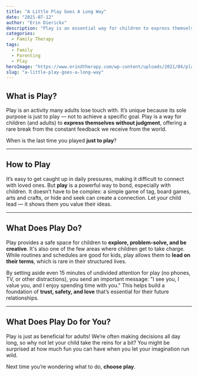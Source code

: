 ```yaml
---
title: "A Little Play Goes A Long Way"
date: "2021-07-12"
author: "Erin Dierickx"
description: "Play is an essential way for children to express themselves and helps build trust, safety, and love. Learn the importance of incorporating play into everyday life."
categories:
  - Family Therapy
tags:
  - Family
  - Parenting
  - Play
heroImage: "https://www.erindtherapy.com/wp-content/uploads/2021/04/play_therapy-scaled.jpg"
slug: "a-little-play-goes-a-long-way"
---
```


## What is Play?

Play is an activity many adults lose touch with. It’s unique because its sole purpose is just to play — not to achieve a specific goal. Play is a way for children (and adults) to **express themselves without judgment**, offering a rare break from the constant feedback we receive from the world. 

When is the last time you played **just to play**?

---

## How to Play

It’s easy to get caught up in daily pressures, making it difficult to connect with loved ones. But **play** is a powerful way to bond, especially with children. It doesn’t have to be complex: a simple game of tag, board games, arts and crafts, or hide and seek can create a connection. Let your child lead — it shows them you value their ideas.

---

## What Does Play Do?

Play provides a safe space for children to **explore, problem-solve, and be creative**. It's also one of the few areas where children get to take charge. While routines and schedules are good for kids, play allows them to **lead on their terms**, which is rare in their structured lives. 

By setting aside even 15 minutes of undivided attention for play (no phones, TV, or other distractions), you send an important message: "I see you, I value you, and I enjoy spending time with you." This helps build a foundation of **trust, safety, and love** that’s essential for their future relationships.

---

## What Does Play Do for You?

Play is just as beneficial for adults! We’re often making decisions all day long, so why not let your child take the reins for a bit? You might be surprised at how much fun you can have when you let your imagination run wild.

Next time you’re wondering what to do, **choose play**.
